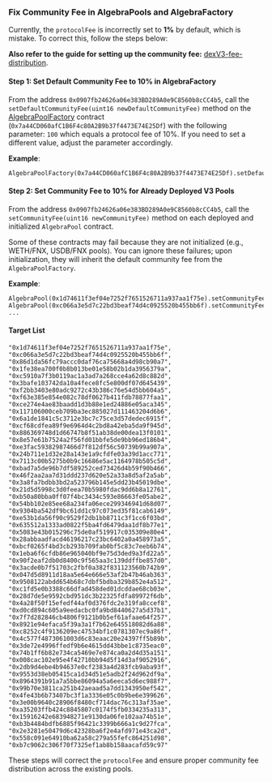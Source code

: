 ### Fix Community Fee in AlgebraPools and AlgebraFactory

Currently, the `protocolFee` is incorrectly set to **1%** by default, which is mistake. To correct this, follow the steps below:

**Also refer to the guide for setting up the community fee:** [dexV3-fee-distribution](https://github.com/Satsyxbt/Fenix/tree/main/docs/admin/management/dexV3).

#### Step 1: Set Default Community Fee to 10% in AlgebraFactory

From the address `0x0907fb24626a06e383BD289A0e9C8560b8cCC4b5`, call the `setDefaultCommunityFee(uint16 newDefaultCommunityFee)` method on the [AlgebraPoolFactory](https://blastscan.io/address/0x7a44CD060afC1B6F4c80A2B9b37f4473E74E25Df#writeProxyContract) contract (`0x7a44CD060afC1B6F4c80A2B9b37f4473E74E25Df`) with the following parameter: `100` which equals a protocol fee of 10%. If you need to set a different value, adjust the parameter accordingly.

**Example**:
```solidity
AlgebraPoolFactory(0x7a44CD060afC1B6F4c80A2B9b37f4473E74E25Df).setDefaultCommunityFee(100);
```

#### Step 2: Set Community Fee to 10% for Already Deployed V3 Pools

From the address `0x0907fb24626a06e383BD289A0e9C8560b8cCC4b5`, call the `setCommunityFee(uint16 newCommunityFee)` method on each deployed and initialized `AlgebraPool` contract.

Some of these contracts may fail because they are not initialized (e.g., WETH/FNX, USDB/FNX pools). You can ignore these failures; upon initialization, they will inherit the default community fee from the `AlgebraPoolFactory`.

**Example**:
```solidity
AlgebraPool(0x1d74611f3ef04e7252f7651526711a937aa1f75e).setCommunityFee(100);
AlgebraPool(0xc066a3e5d7c22bd3beaf74d4c0925520b455bb6f).setCommunityFee(100);
...
```

#### Target List
```
"0x1d74611f3ef04e7252f7651526711a937aa1f75e",
"0xc066a3e5d7c22bd3beaf74d4c0925520b455bb6f",
"0x86d1da56fc79accc0daf76ca75668a4d98cb90a7",
"0x1fe38ea700f0b8b013be01e58b02b1da3956379a",
"0xc5910a7f3b0119ac1a3ad7a268cce4a62d8c882d",
"0x3bafe103742da10a4fece8fc5e800df07d645439",
"0xf2bb3403e80adc9272c43b386c76e54d5bb604a5",
"0xf63e385e854e082c78df0627b411fdb78877faa1",
"0xce274e4ae83baadd1d3b88e1ed24886e05aca345",
"0x117106000ceb709ba3ec885027d111463204d6b6",
"0x6a1de1841c5c3712e3bc7c75ce3d57dedec6915f",
"0xcf68cdfea89f9e6964d4c2bd8a42eba5da9f945d",
"0x886369748d1d66747b8f51ab38de00dea13f0101",
"0x8e57e61b7524a2f56fd01bbfe5de9bb96ed186b4",
"0xe3fac59382987466d7f812df56c50739b99a907a",
"0x24b711e1d32e28a143e1a9cfdfe03a39d1acc771",
"0x7113c00b5275b0b9c16686e5ac1164978b505c5d",
"0xbad7a5de96b7df589252ced73426d4b59f90b466",
"0x46f2aa2aa7d31ddd237d620e52a33a8d5af2a5ab",
"0x3a8fa7bdbb3bd2a523796b145e5dd23b45019dbe",
"0x21d5d5998c3d0feea70b5980fdac9dd6b8a12761",
"0xb50a80bba0ff07f4bc3434c593e86663fe05abe2",
"0x54bb102e85ee68a234fa06ece299346941d68d07",
"0x9304ba542df9bc61dd1c97c073ed35f81cab6149",
"0xe53b1da56f90c9529f2db1bb8711c3f1cc6f03bd",
"0x635512a1333ad0822f5ba4fd6479daa1df8b77e1",
"0x5083e43b015296c75de0af519917c035309e80e4",
"0x28abbaadfacd46196217c23bc6402a0a458973a5",
"0xbcf0265f4bd3cb293b709fab0bf5c83c7eeb6b74",
"0x1eba6f6cfdb86e965040bf9e75d3ded9a3fd22a5",
"0x90f2eaf2db0d8400c9f565aa3c139ddffbe857d0",
"0x3acde0b7f51703c2fbf0a382f831123560b742b9",
"0x047d5d8911d18aa5e64e666e53af2b47b46ab363",
"0x9508122abdd654b68c7dbf5bdba329b852e4a512",
"0xc1fd5e0b3388c66dfad458ded01dcddae68cb03e",
"0x28d7de5e9592cbd951dc3b22325fdfa89972f6db",
"0x4a28f50f15efedf44af0d376fdc2e319fa8ccef8",
"0xd0cd894c605a9eedacbc0fa9bd8440627a5d37b1",
"0x7f7d282846cb4806f9121b0b5ef61afaae64f257",
"0x8921e94efaca5f39a3a1f7b62e645518082d6a88",
"0xc8252c4f9136209ec47534bf1c0781307ec9a86f",
"0x4c577f4873061003d6c83eaac20e24397ff5b89b",
"0x3de72e4996ffedf9b6e4615dd43bbe1c8735eac0",
"0x74b1ff6b82e734ca5469e7e874ca0a2d4d35a151",
"0x008cac102e95e4f42710bb94d5f14d3af9052916",
"0x2db9d4ebe4b94637e0cf2383a4d283fcb9aba93f",
"0x9553d38eb05415ca1d34d51e5adb2f24d962df9a",
"0x8964391b91a7a5bbe86094a5a6eeca5d6ec988f7",
"0x99b70e3811ca251b42aeaad5a7dd1343950ef542",
"0x4fe43b6b73407bc3f1a3336e05c0b9be6e399626",
"0x3e00b9640c28906f8480cf714dac76c313af35ae",
"0xa35203ffb424c8845807c0174f5fb0334235a313",
"0x15916242e683948271e9130da06fe102aa74b51e",
"0xb3b4484bdfb6885f96421c3399b666a1c9d27fca",
"0x2e3281e50479d6c42328ba6f2e4afd971e43ca2d",
"0x558c091e64910ba62a58c279a55fefc864251d98",
"0xb7c9062c306f70f7325ef1ab8b158aacafd59c97"
```

These steps will correct the `protocolFee` and ensure proper community fee distribution across the existing pools.

